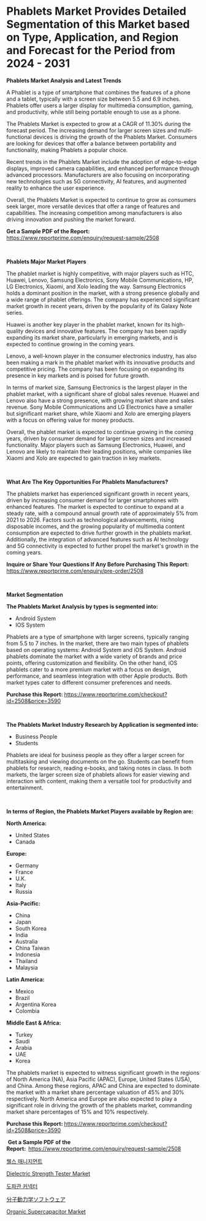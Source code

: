 <p><h1>Phablets Market Provides Detailed Segmentation of this Market based on Type, Application, and Region and Forecast for the Period from 2024 - 2031</h1></p><p><strong>Phablets Market Analysis and Latest Trends</strong></p>
<p><p>A Phablet is a type of smartphone that combines the features of a phone and a tablet, typically with a screen size between 5.5 and 6.9 inches. Phablets offer users a larger display for multimedia consumption, gaming, and productivity, while still being portable enough to use as a phone.</p><p>The Phablets Market is expected to grow at a CAGR of 11.30% during the forecast period. The increasing demand for larger screen sizes and multi-functional devices is driving the growth of the Phablets Market. Consumers are looking for devices that offer a balance between portability and functionality, making Phablets a popular choice.</p><p>Recent trends in the Phablets Market include the adoption of edge-to-edge displays, improved camera capabilities, and enhanced performance through advanced processors. Manufacturers are also focusing on incorporating new technologies such as 5G connectivity, AI features, and augmented reality to enhance the user experience.</p><p>Overall, the Phablets Market is expected to continue to grow as consumers seek larger, more versatile devices that offer a range of features and capabilities. The increasing competition among manufacturers is also driving innovation and pushing the market forward.</p></p>
<p><strong>Get a Sample PDF of the Report:&nbsp;</strong> <a href="https://www.reportprime.com/enquiry/request-sample/2508">https://www.reportprime.com/enquiry/request-sample/2508</a></p>
<p>&nbsp;</p>
<p><strong>Phablets Major Market Players</strong></p>
<p><p>The phablet market is highly competitive, with major players such as HTC, Huawei, Lenovo, Samsung Electronics, Sony Mobile Communications, HP, LG Electronics, Xiaomi, and Xolo leading the way. Samsung Electronics holds a dominant position in the market, with a strong presence globally and a wide range of phablet offerings. The company has experienced significant market growth in recent years, driven by the popularity of its Galaxy Note series.</p><p>Huawei is another key player in the phablet market, known for its high-quality devices and innovative features. The company has been rapidly expanding its market share, particularly in emerging markets, and is expected to continue growing in the coming years.</p><p>Lenovo, a well-known player in the consumer electronics industry, has also been making a mark in the phablet market with its innovative products and competitive pricing. The company has been focusing on expanding its presence in key markets and is poised for future growth.</p><p>In terms of market size, Samsung Electronics is the largest player in the phablet market, with a significant share of global sales revenue. Huawei and Lenovo also have a strong presence, with growing market share and sales revenue. Sony Mobile Communications and LG Electronics have a smaller but significant market share, while Xiaomi and Xolo are emerging players with a focus on offering value for money products.</p><p>Overall, the phablet market is expected to continue growing in the coming years, driven by consumer demand for larger screen sizes and increased functionality. Major players such as Samsung Electronics, Huawei, and Lenovo are likely to maintain their leading positions, while companies like Xiaomi and Xolo are expected to gain traction in key markets.</p></p>
<p>&nbsp;</p>
<p><strong>What Are The Key Opportunities For Phablets Manufacturers?</strong></p>
<p><p>The phablets market has experienced significant growth in recent years, driven by increasing consumer demand for larger smartphones with enhanced features. The market is expected to continue to expand at a steady rate, with a compound annual growth rate of approximately 5% from 2021 to 2026. Factors such as technological advancements, rising disposable incomes, and the growing popularity of multimedia content consumption are expected to drive further growth in the phablets market. Additionally, the integration of advanced features such as AI technology and 5G connectivity is expected to further propel the market's growth in the coming years.</p></p>
<p><strong>Inquire or Share Your Questions If Any Before Purchasing This Report:</strong> <a href="https://www.reportprime.com/enquiry/pre-order/2508">https://www.reportprime.com/enquiry/pre-order/2508</a></p>
<p>&nbsp;</p>
<p><strong>Market Segmentation</strong></p>
<p><strong>The Phablets Market Analysis by types is segmented into:</strong></p>
<p><ul><li>Android System</li><li>IOS System</li></ul></p>
<p><p>Phablets are a type of smartphone with larger screens, typically ranging from 5.5 to 7 inches. In the market, there are two main types of phablets based on operating systems: Android System and iOS System. Android phablets dominate the market with a wide variety of brands and price points, offering customization and flexibility. On the other hand, iOS phablets cater to a more premium market with a focus on design, performance, and seamless integration with other Apple products. Both market types cater to different consumer preferences and needs.</p></p>
<p><strong>Purchase this Report:&nbsp;</strong><a href="https://www.reportprime.com/checkout?id=2508&price=3590">https://www.reportprime.com/checkout?id=2508&price=3590</a></p>
<p>&nbsp;</p>
<p><strong>The Phablets Market Industry Research by Application is segmented into:</strong></p>
<p><ul><li>Business People</li><li>Students</li></ul></p>
<p><p>Phablets are ideal for business people as they offer a larger screen for multitasking and viewing documents on the go. Students can benefit from phablets for research, reading e-books, and taking notes in class. In both markets, the larger screen size of phablets allows for easier viewing and interaction with content, making them a versatile tool for productivity and entertainment.</p></p>
<p>&nbsp;</p>
<p><strong>In terms of Region, the Phablets Market Players available by Region are:</strong></p>
<p>
    <p> <strong> North America: </strong>
        <ul>
            <li>United States</li>
            <li>Canada</li>
        </ul>
        </p> 
    <p> <strong> Europe: </strong>
        <ul>
            <li>Germany</li>
            <li>France</li>
            <li>U.K.</li>
            <li>Italy</li>
            <li>Russia</li>
        </ul>
        </p> 
    <p> <strong> Asia-Pacific: </strong>
        <ul>
            <li>China</li>
            <li>Japan</li>
            <li>South Korea</li>
            <li>India</li>
            <li>Australia</li>
            <li>China Taiwan</li>
            <li>Indonesia</li>
            <li>Thailand</li>
            <li>Malaysia</li>
        </ul>
        </p> 
    <p> <strong> Latin America: </strong>
        <ul>
            <li>Mexico</li>
            <li>Brazil</li>
            <li>Argentina Korea</li>
            <li>Colombia</li>
        </ul>
        </p> 
    <p> <strong> Middle East & Africa: </strong>
        <ul>
            <li>Turkey</li>
            <li>Saudi</li>
            <li>Arabia</li>
            <li>UAE</li>
            <li>Korea</li>
        </ul>
    </p>
    </p>
<p><p>The phablets market is expected to witness significant growth in the regions of North America (NA), Asia Pacific (APAC), Europe, United States (USA), and China. Among these regions, APAC and China are expected to dominate the market with a market share percentage valuation of 45% and 30% respectively. North America and Europe are also expected to play a significant role in driving the growth of the phablets market, commanding market share percentages of 15% and 10% respectively.</p></p>
<p><strong>Purchase this Report: </strong><a href="https://www.reportprime.com/checkout?id=2508&price=3590">https://www.reportprime.com/checkout?id=2508&price=3590</a></p>
<p>&nbsp;<strong>Get a Sample PDF of the Report:&nbsp;&nbsp;</strong><a href="https://www.reportprime.com/enquiry/request-sample/2508">https://www.reportprime.com/enquiry/request-sample/2508</a></p>
<p><strong></strong></p>
<p><p><a href="https://github.com/oajzkywllm460/Market-Research-Report-List-1/blob/main/410399910815.md">웰스 매니지먼트</a></p><p><a href="https://github.com/provorikovar/Market-Research-Report-List-3/blob/main/dielectric-strength-tester-market.md">Dielectric Strength Tester Market</a></p><p><a href="https://github.com/darrellockm3ytan895656/Market-Research-Report-List-1/blob/main/442063410814.md">도파관 커넥터</a></p><p><a href="https://medium.com/@elishelacruz56456/%E5%88%86%E5%AD%90%E5%8B%95%E5%8A%9B%E5%AD%A6%E3%82%BD%E3%83%95%E3%83%88%E3%82%A6%E3%82%A7%E3%82%A2%E5%B8%82%E5%A0%B4%E3%81%AE%E8%A6%8F%E6%A8%A1%E3%81%AF-%E3%82%B0%E3%83%AD%E3%83%BC%E3%83%90%E3%83%AB%E6%A5%AD%E7%95%8C%E3%81%A7%E6%9C%80%E9%81%A9%E3%81%AA%E3%83%9E%E3%83%BC%E3%82%B1%E3%83%86%E3%82%A3%E3%83%B3%E3%82%B0%E3%83%81%E3%83%A3%E3%83%8D%E3%83%AB%E3%82%92%E7%A4%BA%E3%81%97%E3%81%A6%E3%81%84%E3%81%BE%E3%81%99-123c9777a13c">分子動力学ソフトウェア</a></p><p><a href="https://github.com/angelajermaine/Market-Research-Report-List-2/blob/main/organic-supercapacitor-market.md">Organic Supercapacitor Market</a></p></p>